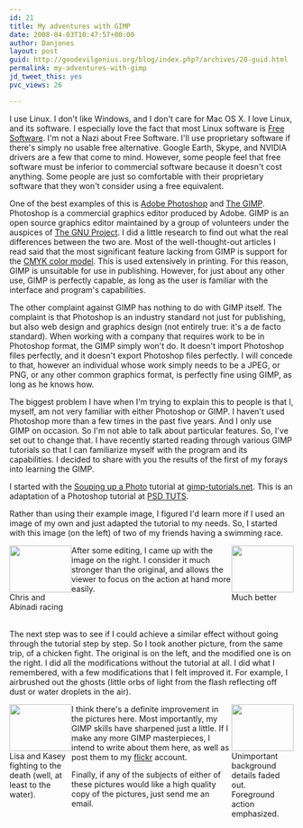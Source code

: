 ```yaml
---
id: 21
title: My adventures with GIMP
date: 2008-04-03T10:47:57+00:00
author: Danjones
layout: post
guid: http://goodevilgenius.org/blog/index.php?/archives/20-guid.html
permalink: my-adventures-with-gimp
jd_tweet_this: yes
pvc_views: 26

---
```

I use Linux. I don't like Windows, and I don't care for Mac OS X. I love Linux, and its software. I especially love the fact that most Linux software is [Free Software](http://www.fsf.org/about/). I'm not a Nazi about Free Software. I'll use proprietary software if there's simply no usable free alternative. Google Earth, Skype, and NVIDIA drivers are a few that come to mind. However, some people feel that free software must be inferior to commercial software because it doesn't cost anything. Some people are just so comfortable with their proprietary software that they won't consider using a free equivalent.

One of the best examples of this is [Adobe Photoshop](http://www.adobe.com/products/photoshop/index.html) and [The GIMP](http://www.gimp.org/). Photoshop is a commercial graphics editor produced by Adobe. GIMP is an open source graphics editor maintained by a group of volunteers under the auspices of [The GNU Project](http://www.gnu.org). I did a little research to find out what the real differences between the two are. Most of the well-thought-out articles I read said that the most significant feature lacking from GIMP is support for the [CMYK color model](http://en.wikipedia.org/wiki/CMYK). This is used extensively in printing. For this reason, GIMP is unsuitable for use in publishing. However, for just about any other use, GIMP is perfectly capable, as long as the user is familiar with the interface and program's capabilities.

The other complaint against GIMP has nothing to do with GIMP itself. The complaint is that Photoshop is an industry standard not just for publishing, but also web design and graphics design (not entirely true: it's a de facto standard). When working with a company that requires work to be in Photoshop format, the GIMP simply won't do. It doesn't import Photoshop files perfectly, and it doesn't export Photoshop files perfectly. I will concede to that, however an individual whose work simply needs to be a JPEG, or PNG, or any other common graphics format, is perfectly fine using GIMP, as long as he knows how.

The biggest problem I have when I'm trying to explain this to people is that I, myself, am not very familiar with either Photoshop or GIMP. I haven't used Photoshop more than a few times in the past five years. And I only use GIMP on occasion. So I'm not able to talk about particular features. So, I've set out to change that. I have recently started reading through various GIMP tutorials so that I can familiarize myself with the program and its capabilities. I decided to share with you the results of the first of my forays into learning the GIMP.

I started with the [Souping up a Photo](http://gimp-tutorials.net/souping_photo) tutorial at [gimp-tutorials.net](http://gimp-tutorials.net/). This is an adaptation of a Photoshop tutorial at [PSD TUTS](http://psdtuts.com/photo-effects-tutorials/souping-up-a-photo/).
  
Rather than using their example image, I figured I'd learn more if I used an image of my own and just adapted the tutorial to my needs. So, I started with this image (on the left) of two of my friends having a swimming race.

<div style="float: left;width: 110px"><div><a href="http://www.flickr.com/photos/goodevilgenius/2449504812/"><img width="110" height="83" src="http://farm3.static.flickr.com/2056/2449504812_133bfde071_m.jpg" alt="" /></a></div><div>Chris and Abinadi racing</div></div>
<div style="float: right;width: 110px"><div><a href="http://www.flickr.com/photos/goodevilgenius/2448680499/"><img width="110" height="83" src="http://farm3.static.flickr.com/2208/2448680499_40454df27c_m.jpg" alt="" /></a></div><div>Much better</div></div>

After some editing, I came up with the image on the right. I consider it much stronger than the original, and allows the viewer to focus on the action at hand more easily.

<div style="clear:both">&nbsp;</div>

The next step was to see if I could achieve a similar effect without going through the tutorial step by step. So I took another picture, from the same trip, of a chicken fight. The original is on the left, and the modified one is on the right. I did all the modifications without the tutorial at all. I did what I remembered, with a few modifications that I felt improved it. For example, I airbrushed out the ghosts (little orbs of light from the flash reflecting off dust or water droplets in the air).

<div style="float:left;width: 110px"><div><a href="http://www.flickr.com/photos/goodevilgenius/2449502746/"><img width="110" height="83" src="http://farm3.static.flickr.com/2232/2449502746_cb1c842fee_m.jpg" alt="" /></a></div><div>Lisa and Kasey fighting to the death (well, at least to the water).</div></div>
<div style="float:right;width: 110px"><div><a href="http://www.flickr.com/photos/goodevilgenius/2449501196/"><img width="110" height="83" src="http://farm3.static.flickr.com/2365/2449501196_3ffa9e93d2_m.jpg" alt="" /></a></div><div>Unimportant background details faded out.<br /> Foreground action emphasized.</div></div>

I think there's a definite improvement in the pictures here. Most importantly, my GIMP skills have sharpened just a little. If I make any more GIMP masterpieces, I intend to write about them here, as well as post them to my [flickr](http://flickr.com/photos/goodevilgenius) account.

Finally, if any of the subjects of either of these pictures would like a high quality copy of the pictures, just send me an email.
